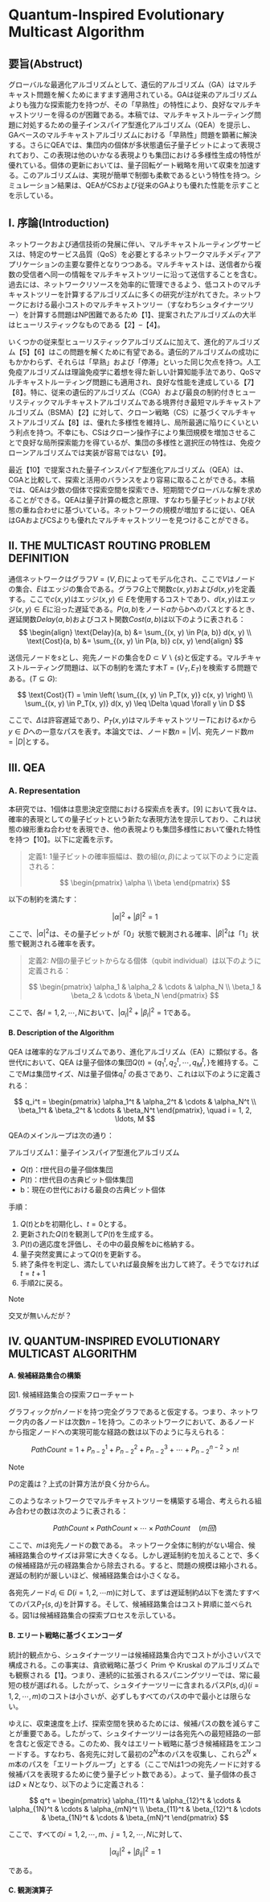 # Quantum-Inspired Evolutionary Multicast Algorithm

## 要旨(Abstruct)
グローバルな最適化アルゴリズムとして、遺伝的アルゴリズム（GA）はマルチキャスト問題を解くためにますます適用されている。GAは従来のアルゴリズムよりも強力な探索能力を持つが、その「早熟性」の特性により、良好なマルチキャストツリーを得るのが困難である。本稿では、マルチキャストルーティング問題に対処するための量子インスパイア型進化アルゴリズム（QEA）を提示し、GAベースのマルチキャストアルゴリズムにおける「早熟性」問題を顕著に解決する。さらにQEAでは、集団内の個体が多状態遺伝子量子ビットによって表現されており、この表現は他のいかなる表現よりも集団における多様性生成の特性が優れている。個体の更新においては、量子回転ゲート戦略を用いて収束を加速する。このアルゴリズムは、実現が簡単で制御も柔軟であるという特性を持つ。シミュレーション結果は、QEAがCSおよび従来のGAよりも優れた性能を示すことを示している。

## I. 序論(Introduction)
ネットワークおよび通信技術の発展に伴い、マルチキャストルーティングサービスは、特定のサービス品質（QoS）を必要とするネットワークマルチメディアアプリケーションの主要な要件となりつつある。マルチキャストは、送信者から複数の受信者へ同一の情報をマルチキャストツリーに沿って送信することを含む。過去には、ネットワークリソースを効率的に管理できるよう、低コストのマルチキャストツリーを計算するアルゴリズムに多くの研究が注がれてきた。ネットワークにおける最小コストのマルチキャストツリー（すなわちシュタイナーツリー）を計算する問題はNP困難であるため【1】、提案されたアルゴリズムの大半はヒューリスティックなものである【2】–【4】。

いくつかの従来型ヒューリスティックアルゴリズムに加えて、進化的アルゴリズム【5】【6】はこの問題を解くために有望である。遺伝的アルゴリズムの成功にもかかわらず、それらは「早熟」および「停滞」といった同じ欠点を持つ。人工免疫アルゴリズムは理論免疫学に着想を得た新しい計算知能手法であり、QoSマルチキャストルーティング問題にも適用され、良好な性能を達成している【7】【8】。特に、従来の遺伝的アルゴリズム（CGA）および最良の制約付きヒューリスティックマルチキャストアルゴリズムである境界付き最短マルチキャストアルゴリズム（BSMA）【2】に対して、クローン戦略（CS）に基づくマルチキャストアルゴリズム【8】は、優れた多様性を維持し、局所最適に陥りにくいという利点を持つ。不幸にも、CSはクローン操作子により集団規模を増加させることで良好な局所探索能力を得ているが、集団の多様性と選択圧の特性は、免疫クローンアルゴリズムでは実装が容易ではない【9】。

最近【10】で提案された量子インスパイア型進化アルゴリズム（QEA）は、CGAと比較して、探索と活用のバランスをより容易に取ることができる。本稿では、QEAは少数の個体で探索空間を探索でき、短期間でグローバルな解を求めることができる。QEAは量子計算の概念と原理、すなわち量子ビットおよび状態の重ね合わせに基づいている。ネットワークの規模が増加するに従い、QEAはGAおよびCSよりも優れたマルチキャストツリーを見つけることができる。


## II. THE MULTICAST ROUTING PROBLEM DEFINITION
通信ネットワークはグラフ$V=(V,E)$によってモデル化され、ここで$V$はノードの集合、$E$はエッジの集合である。グラフ$G$上で関数$c(x, y)$および$d(x, y)$を定義する。ここで$c(x, y)$はエッジ$(x, y) \in E$を使用するコストであり、$d(x, y)$はエッジ$(x, y) \in E$に沿った遅延である。$P(a, b)$をノード$a$から$b$へのパスとするとき、遅延関数$Delay(a,b)$およびコスト関数$Cost(a, b)$は以下のように表される：
$$
\begin{align}
    \text{Delay}(a, b) &= \sum_{(x, y) \in P(a, b)} d(x, y) \\
    \text{Cost}(a, b) &= \sum_{(x, y) \in P(a, b)} c(x, y)
\end{align}
$$

送信元ノードを$s$とし、宛先ノードの集合を$D \subset V \backslash \{s\}$と仮定する。マルチキャストルーティング問題は、以下の制約を満たす木$T = (V_T, E_T)$を検索する問題である。$(T \subseteq G)$:

$$
    \text{Cost}(T) = \min \left( \sum_{(x, y) \in P_T(x, y)} c(x, y) \right) \\
    \sum_{(x, y) \in P_T(x, y)} d(x, y) \leq \Delta \quad \forall y \in D 
$$

ここで、$\Delta$は許容遅延であり、$P_T(x,y)$はマルチキャストツリー$T$における$x$から$y \in D$への一意なパスを表す。本論文では、ノード数$n = |V|$、宛先ノード数$m = |D|$とする。

## III. QEA
### A. Representation
本研究では、1個体は意思決定空間における探索点を表す。[9] において我々は、確率的表現としての量子ビットという新たな表現方法を提示しており、これは状態の線形重ね合わせを表現でき、他の表現よりも集団多様性において優れた特性を持つ【10】。以下に定義を示す。

> 定義1:
> 1量子ビットの確率振幅は、数の組$(\alpha, \beta)$によって以下のように定義される：
> 
> $$
> \begin{pmatrix} \alpha \\ \beta \end{pmatrix}
> $$

以下の制約を満たす：

$$
    |\alpha|^2 + |\beta|^2 = 1
$$

ここで、$|\alpha|^2$は、その量子ビットが「0」状態で観測される確率、$|\beta|^2$は「1」状態で観測される確率を表す。

> 定義2:
> $N$個の量子ビットからなる個体（qubit individual）は以下のように定義される：
> 
> $$
>     \begin{pmatrix}
>     \alpha_1 & \alpha_2 & \cdots & \alpha_N \\
>     \beta_1 & \beta_2 & \cdots & \beta_N
>     \end{pmatrix}
> $$

ここで、各$l = 1, 2, \cdots, N$において、$|\alpha_{l}|^2 + |\beta_{l}|^2 = 1$である。

#### B. Description of the Algorithm 
QEA は確率的なアルゴリズムであり、進化アルゴリズム（EA）に類似する。各世代$t$において、QEA は量子個体の集団$Q(t) = \{q_{1}^{t}, q_{2}^{t}, \cdots, q_{M}^{t}, \}$を維持する。ここで$M$は集団サイズ、$N$は量子個体$q_{i}^{t}$ の長さであり、これは以下のように定義される：

$$
q_i^t =
\begin{pmatrix}
\alpha_1^t & \alpha_2^t & \cdots & \alpha_N^t \\
\beta_1^t & \beta_2^t & \cdots & \beta_N^t
\end{pmatrix},
\quad i = 1, 2, \ldots, M
$$

QEAのメインループは次の通り：

アルゴリズム1：量子インスパイア型進化アルゴリズム

- $Q(t)$：$t$世代目の量子個体集団
- $P(t)$：$t$世代目の古典ビット個体集団
- b：現在の世代における最良の古典ビット個体

手順：
1. $Q(t)$と$b$を初期化し、$t=0$とする。
2. 更新された$Q(t)$を観測して$P(t)$を生成する。
3. $P(t)$の適応度を評価し、その中の最良解を$b$に格納する。
4. 量子突然変異によって$Q(t)$を更新する。
5. 終了条件を判定し、満たしていれば最良解を出力して終了。そうでなければ$t = t+1$
6. 手順2に戻る。

> [!Note]
> 交叉が無いんだが？

## IV. QUANTUM-INSPIRED EVOLUTIONARY MULTICAST ALGORITHM
#### A. 候補経路集合の構築

図1. 候補経路集合の探索フローチャート

グラフィックが$n$ノードを持つ完全グラフであると仮定する。つまり、ネットワーク内の各ノードは次数$n-1$を持つ。このネットワークにおいて、あるノードから指定ノードへの実現可能な経路の数は以下のように与えられる：

$$
    PathCount = 1 + P_{n-2}^{1} + P_{n-2}^{2} + P_{n-2}^{3} + \cdots + P_{n-2}^{n-2} > n! 
$$

> [!Note]
> Pの定義は？上式の計算方法が良く分からん。

このようなネットワークでマルチキャストツリーを構築する場合、考えられる組み合わせの数は次のように表される：

$$
    PathCount \times PathCount \times \cdots \times PathCount \quad (m回)
$$

ここで、$m$は宛先ノードの数である。
ネットワーク全体に制約がない場合、候補経路集合のサイズは非常に大きくなる。しかし遅延制約を加えることで、多くの候補経路が元の経路集合から除去される。すると、問題の規模は縮小される。遅延の制約が厳しいほど、候補経路集合は小さくなる。

各宛先ノード$d_i \in D (i = 1, 2, \cdots m)$に対して、まずは遅延制約$\Delta$以下を満たすすべてのパス$P_T(s, d_i)$を計算する。そして、候補経路集合はコスト昇順に並べられる。図1は候補経路集合の探索プロセスを示している。


#### B. エリート戦略に基づくエンコーダ
統計的観点から、シュタイナーツリーは候補経路集合内でコストが小さいパスで構成される。この事実は、貪欲戦略に基づく Prim や Kruskal のアルゴリズムでも観察される【1】。つまり、連続的に拡張されるスパニングツリーでは、常に最短の枝が選ばれる。したがって、シュタイナーツリーに含まれるパス$P(s, d_i) (i = 1, 2, \cdots, m)$のコストは小さいが、必ずしもすべてのパスの中で最小とは限らない。

ゆえに、収束速度を上げ、探索空間を狭めるためには、候補パスの数を減らすことが重要である。したがって、シュタイナーツリーは各宛先への最短経路の一部を含むと仮定できる。このため、我々はエリート戦略に基づき候補経路をエンコードする。すなわち、各宛先に対して最初の$2^{N}$本のパスを収集し、これら$2^{N} \times m$本のパスを「エリートグループ」とする（ここで$N$は1つの宛先ノードに対する候補パスを表現するために使う量子ビット数である）。よって、量子個体の長さは$D \times N$となり、以下のように定義される：

$$
    q^t =
    \begin{pmatrix}
    \alpha_{11}^t & \alpha_{12}^t & \cdots & \alpha_{1N}^t & \cdots & \alpha_{mN}^t \\
    \beta_{11}^t & \beta_{12}^t & \cdots & \beta_{1N}^t & \cdots & \beta_{mN}^t
    \end{pmatrix}
$$

ここで、すべての$i = 1, 2, \cdots, m$、$j = 1, 2, \cdots, N$に対して、

$$
    |\alpha_{ij}|^2 + |\beta_{ij}|^2 = 1
$$

である。

#### C. 観測演算子